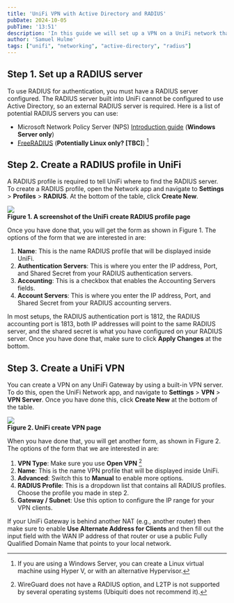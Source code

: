 ```yaml
---
title: 'UniFi VPN with Active Directory and RADIUS'
pubDate: 2024-10-05
pubTime: '13:51'
description: 'In this guide we will set up a VPN on a UniFi network that uses a RADIUS server that is backed by Active Directory for authentication.'
author: 'Samuel Hulme'
tags: ["unifi", "networking", "active-directory", "radius"]
---
```


## Step 1. Set up a RADIUS server

To use RADIUS for authentication, you must have a RADIUS server configured.
The RADIUS server built into UniFi cannot be configured to use Active Directory, so an external RADIUS server is required.
Here is a list of potential RADIUS servers you can use:

* Microsoft Network Policy Server (NPS) [Introduction guide](https://learn.microsoft.com/en-us/windows-server/networking/technologies/nps/nps-plan-server?source=recommendations) (**Windows Server only**)
* [FreeRADIUS](https://www.freeradius.org/) (**Potentially Linux only? [TBC]**) [^1]

[^1]: If you are using a Windows Server, you can create a Linux virtual machine using Hyper V, or with an alternative Hypervisor.

## Step 2. Create a RADIUS profile in UniFi

A RADIUS profile is required to tell UniFi where to find the RADIUS server. To create a RADIUS profile, open the Network app and navigate to **Settings** > **Profiles** > **RADIUS**.
At the bottom of the table, click **Create New**.

![](/attachments/1728127006970-144.png)  
**Figure 1. A screenshot of the UniFi create RADIUS profile page**

Once you have done that, you will get the form as shown in Figure 1.
The options of the form that we are interested in are:

1. **Name**: This is the name RADIUS profile that will be displayed inside UniFi.
2. **Authentication Servers**: This is where you enter the IP address, Port, and Shared Secret from your RADIUS authentication servers.
3. **Accounting**: This is a checkbox that enables the Accounting Servers fields.
4. **Account Servers**: This is where you enter the IP address, Port, and Shared Secret from your RADIUS accounting servers.

In most setups, the RADIUS authentication port is 1812, the RADIUS accounting port is 1813, both IP addresses will point to the same RADIUS server, and the shared secret is what you have configured on your RADIUS server.
Once you have done that, make sure to click **Apply Changes** at the bottom.

## Step 3. Create a UniFi VPN

You can create a VPN on any UniFi Gateway by using a built-in VPN server. To do this, open the UniFi Network app, and navigate to **Settings** > **VPN** > **VPN Server**. Once you have done this, click **Create New** at the bottom of the table.

![](/attachments/1728130538628-166.png)  
**Figure 2. UniFi create VPN page**

When you have done that, you will get another form, as shown in Figure 2.
The options of the form that we are interested in are:

1. **VPN Type**: Make sure you use **Open VPN** [^2]
2. **Name**: This is the name VPN profile that will be displayed inside UniFi.
3. **Advanced**: Switch this to **Manual** to enable more options.
4. **RADIUS Profile**: This is a dropdown list that contains all RADIUS profiles. Choose the profile you made in step 2.
5. **Gateway / Subnet**: Use this option to configure the IP range for your VPN clients.

If your UniFi Gateway is behind another NAT (e.g., another router) then make sure to enable **Use Alternate Address for Clients** and then fill out the input field with the WAN IP address of that router or use a public Fully Qualified Domain Name that points to your local network.

[^2]: WireGuard does not have a RADIUS option, and L2TP is not supported by several operating systems (Ubiquiti does not recommend it).
